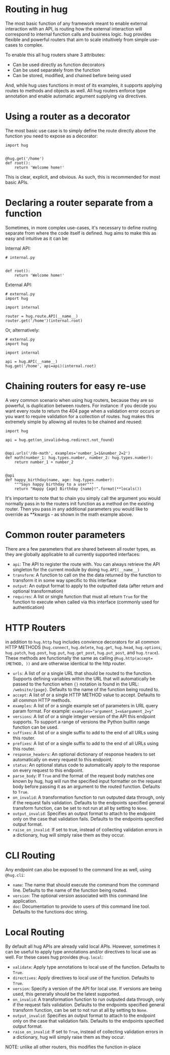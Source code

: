 Routing in hug
==============

The most basic function of any framework meant to enable external interaction with an API, is routing how the external
interaction will correspond to internal function calls and business logic. hug provides flexible and powerful routers
that aim to scale intuitively from simple use-cases to complex.

To enable this all hug routers share 3 attributes:

 - Can be used directly as function decorators
 - Can be used separately from the function
 - Can be stored, modified, and chained before being used

And, while hug uses functions in most of its examples, it supports applying routes to methods and objects as well. All hug routers enforce type annotation
and enable automatic argument supplying via directives.

Using a router as a decorator
=============================

The most basic use case is to simply define the route directly above the function you need to expose as a decorator:

    import hug


    @hug.get('/home')
    def root():
        return 'Welcome home!'

This is clear, explicit, and obvious. As such, this is recommended for most basic APIs.

Declaring a router separate from a function
===========================================

Sometimes, in more complex use-cases, it's necessary to define routing separate from where the code itself is defined.
hug aims to make this as easy and intuitive as it can be:

Internal API:

    # internal.py


    def root():
        return 'Welcome home!'

External API:

    # external.py
    import hug

    import internal

    router = hug.route.API(__name__)
    router.get('/home')(internal.root)

Or, alternatively:

    # external.py
    import hug

    import internal

    api = hug.API(__name__)
    hug.get('/home', api=api)(internal.root)

Chaining routers for easy re-use
================================

A very common scenario when using hug routers, because they are so powerful, is duplication between routers.
For instance: if you decide you want every route to return the 404 page when a validation error occurs or you want to
require validation for a collection of routes. hug makes this extremely simple by allowing all routes to be chained
and reused:

    import hug

    api = hug.get(on_invalid=hug.redirect.not_found)


    @api.urls('/do-math', examples='number_1=1&number_2=2')
    def math(number_1: hug.types.number, number_2: hug.types.number):
        return number_1 + number_2


    @api
    def happy_birthday(name, age: hug.types.number):
        """Says happy birthday to a user"""
        return "Happy {age} Birthday {name}!".format(**locals())

It's important to note that to chain you simply call the argument you would normally pass in to the routers init function
as a method on the existing router. Then you pass in any additional parameters you would like to override as **kwargs - as
shown in the math example above.

Common router parameters
========================

There are a few parameters that are shared between all router types, as they are globally applicable to all currently supported interfaces:

 - `api`: The API to register the route with. You can always retrieve the API singleton for the current module by doing `hug.API(__name__)`
 - `transform`: A function to call on the the data returned by the function to transform it in some way specific to this interface
 - `output`: An output format to apply to the outputted data (after return and optional transformation)
 - `requires`: A list or single function that must all return `True` for the function to execute when called via this interface (commonly used for authentication)

HTTP Routers
============

in addition to `hug.http` hug includes convience decorators for all common HTTP METHODS (`hug.connect`, `hug.delete`, `hug.get`, `hug.head`, `hug.options`, `hug.patch`, `hug.post`, `hug.put`, `hug.get_post`, `hug.put_post`, and `hug.trace`). These methods are functionally the same as calling `@hug.http(accept=(METHOD, ))` and are otherwise identical to the http router.

 - `urls`: A list of or a single URL that should be routed to the function. Supports defining variables within the URL that will automatically be passed to the function when `{}` notation is found in the URL: `/website/{page}`. Defaults to the name of the function being routed to.
 - `accept`: A list of or a single HTTP METHOD value to accept. Defaults to all common HTTP methods.
 - `examples`: A list of or a single example set of parameters in URL query param format. For example: `examples="argument_1=x&argument_2=y"`
 - `versions`: A list of or a single integer version of the API this endpoint supports. To support a range of versions the Python builtin range function can be used.
 - `suffixes`: A list of or a single suffix to add to the end of all URLs using this router.
 - `prefixes`: A list of or a single suffix to add to the end of all URLs using this router.
 - `response_headers`: An optional dictionary of response headers to set automatically on every request to this endpoint.
  - `status`: An optional status code to automatically apply to the response on every request to this endpoint.
 - `parse_body`: If `True` and the format of the request body matches one known by hug, hug will run the specified input formatter on the request body before passing it as an argument to the routed function. Defaults to `True`.
 - `on_invalid`: A transformation function to run outputed data through, only if the request fails validation. Defaults to the endpoints specified general transform function, can be set to not run at all by setting to `None`.
 - `output_invalid`: Specifies an output format to attach to the endpoint only on the case that validation fails. Defaults to the endpoints specified output format.
 - `raise_on_invalid`: If set to true, instead of collecting validation errors in a dictionary, hug will simply raise them as they occur.


CLI Routing
===========

Any endpoint can also be exposed to the command line as well, using `@hug.cli`:

  - `name`: The name that should execute the command from the command line. Defaults to the name of the function being routed.
  - `version`: The optional version associated with this command line application.
  - `doc`: Documentation to provide to users of this command line tool. Defaults to the functions doc string.


Local Routing
=============

By default all hug APIs are already valid local APIs. However, sometimes it can be useful to apply type annotations and/or directives to local use as well. For these cases hug provides `@hug.local`:

 - `validate`: Apply type annotations to local use of the function. Defaults to `True`.
 - `directives`: Apply directives to local use of the function. Defaults to `True`.
 - `version`: Specify a version of the API for local use. If versions are being used, this generally should be the latest supported.
 - `on_invalid`: A transformation function to run outputed data through, only if the request fails validation. Defaults to the endpoints specified general transform function, can be set to not run at all by setting to `None`.
 - `output_invalid`: Specifies an output format to attach to the endpoint only on the case that validation fails. Defaults to the endpoints specified output format.
 - `raise_on_invalid`: If set to `True`, instead of collecting validation errors in a dictionary, hug will simply raise them as they occur.

NOTE: unlike all other routers, this modifies the function in-place
